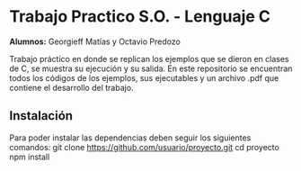# Trabajo Practico S.O. - Lenguaje C
**Alumnos:** Georgieff Matías y Octavio Predozo

Trabajo práctico en donde se replican los ejemplos que se dieron en clases de C, se muestra su ejecución y su salida.
En este repositorio se encuentran todos los códigos de los ejemplos, sus ejecutables y un archivo .pdf que contiene el desarrollo del trabajo.

## Instalación

Para poder instalar las dependencias deben seguir los siguientes comandos:
git clone https://github.com/usuario/proyecto.git
cd proyecto
npm install